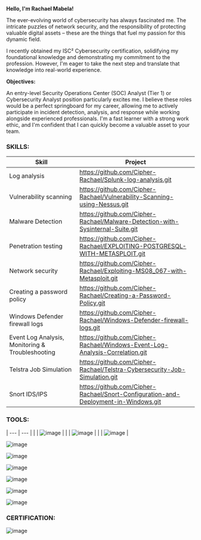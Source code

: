 **Hello, I'm Rachael Mabela!**

The ever-evolving world of cybersecurity has always fascinated me. The intricate puzzles of network security, and the responsibility of protecting valuable digital assets – these are the things that fuel my passion for this dynamic field.

I recently obtained my ISC² Cybersecurity certification, solidifying my foundational knowledge and demonstrating my commitment to the profession. However, I'm eager to take the next step and translate that knowledge into real-world experience.

**Objectives:**

An entry-level Security Operations Center (SOC) Analyst (Tier 1) or Cybersecurity Analyst position particularly excites me. I believe these roles would be a perfect springboard for my career, allowing me to actively participate in incident detection, analysis, and response while working alongside experienced professionals. I'm a fast learner with a strong work ethic, and I'm confident that I can quickly become a valuable asset to your team.

### SKILLS:

| Skill	                         | Project |
| --- | --- |
|Log analysis	                 | https://github.com/Cipher-Rachael/Splunk-log-analysis.git |
|Vulnerability scanning	       | https://github.com/Cipher-Rachael/Vulnerability-Scanning-using-Nessus.git |
|Malware Detection       	     | https://github.com/Cipher-Rachael/Malware-Detection-with-Sysinternal-Suite.git |
|Penetration testing	         | https://github.com/Cipher-Rachael/EXPLOITING-POSTGRESQL-WITH-METASPLOIT.git |
|Network security	             | https://github.com/Cipher-Rachael/Exploiting-MS08_067-with-Metasploit.git |
|Creating a password policy	   | https://github.com/Cipher-Rachael/Creating-a-Password-Policy.git |
|Windows Defender firewall logs | https://github.com/Cipher-Rachael/Windows-Defender-firewall-logs.git |
|Event Log Analysis, Monitoring & Troubleshooting | https://github.com/Cipher-Rachael/Windows-Event-Log-Analysis-Correlation.git |
|Telstra Job Simulation          | https://github.com/Cipher-Rachael/Telstra-Cybersecurity-Job-Simulation.git |
|Snort IDS/IPS                   |https://github.com/Cipher-Rachael/Snort-Configuration-and-Deployment-in-Windows.git |

### TOOLS:

| --- | --- |
|                       | ![image](https://github.com/Cipher-Rachael/Rachael-Mabela/assets/101173177/fdd1e05e-a8b4-4fbc-bfaf-5cf9cd4ace12) |
|                       | ![image](https://github.com/Cipher-Rachael/Rachael-Mabela/assets/101173177/a09109eb-1beb-45a8-a4b1-44e029e8e779) |
|                       | ![image](https://github.com/Cipher-Rachael/Rachael-Mabela/assets/101173177/27b44695-7538-4723-a0f3-dce72b735e6f) |

![image](https://github.com/Cipher-Rachael/Rachael-Mabela/assets/101173177/fdd1e05e-a8b4-4fbc-bfaf-5cf9cd4ace12)

![image](https://github.com/Cipher-Rachael/Rachael-Mabela/assets/101173177/a09109eb-1beb-45a8-a4b1-44e029e8e779)

![image](https://github.com/Cipher-Rachael/Rachael-Mabela/assets/101173177/27b44695-7538-4723-a0f3-dce72b735e6f)

![image](https://github.com/Cipher-Rachael/Rachael-Mabela/assets/101173177/c30c9bb2-1040-4d85-acb5-e41c73d131c8)

![image](https://github.com/Cipher-Rachael/Rachael-Mabela/assets/101173177/c06fef46-d121-4143-8d57-fb7d1d211dea)

![image](https://github.com/user-attachments/assets/5da60e59-ba2c-4356-8ecd-43ae75741b4f)




### CERTIFICATION:

![image](https://github.com/Cipher-Rachael/Rachael-Mabela/assets/101173177/74e4cb55-4c29-45e4-bd97-1733ceb63e17)





